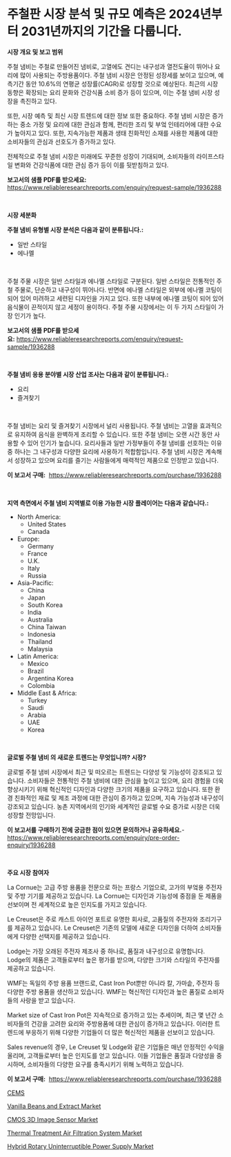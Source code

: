 <p><h1>주철판 시장 분석 및 규모 예측은 2024년부터 2031년까지의 기간을 다룹니다.</h1></p><p><strong>시장 개요 및 보고 범위</strong></p>
<p><p>주철 냄비는 주철로 만들어진 냄비로, 고열에도 견디는 내구성과 열전도율이 뛰어나 요리에 많이 사용되는 주방용품이다. 주철 냄비 시장은 안정된 성장세를 보이고 있으며, 예측기간 동안 10.6%의 연평균 성장률(CAGR)로 성장할 것으로 예상된다. 최근의 시장 동향은 확장되는 요리 문화와 건강식품 소비 증가 등이 있으며, 이는 주철 냄비 시장 성장을 촉진하고 있다.</p><p>또한, 시장 예측 및 최신 시장 트렌드에 대한 정보 또한 중요하다. 주철 냄비 시장은 증가하는 중소 가정 및 요리에 대한 관심과 함께, 편리한 조리 및 부엌 인테리어에 대한 수요가 높아지고 있다. 또한, 지속가능한 제품과 생태 친화적인 소재를 사용한 제품에 대한 소비자들의 관심과 선호도가 증가하고 있다.</p><p>전체적으로 주철 냄비 시장은 미래에도 꾸준한 성장이 기대되며, 소비자들의 라이프스타일 변화와 건강식품에 대한 관심 증가 등이 이를 뒷받침하고 있다.</p></p>
<p><strong>보고서의 샘플 PDF를 받으세요:</strong> <a href="https://www.reliableresearchreports.com/enquiry/request-sample/1936288">https://www.reliableresearchreports.com/enquiry/request-sample/1936288</a></p>
<p>&nbsp;</p>
<p><strong>시장 세분화</strong></p>
<p><strong>주철 냄비 유형별 시장 분석은 다음과 같이 분류됩니다.:</strong></p>
<p><ul><li>일반 스타일</li><li>에나멜</li></ul></p>
<p>&nbsp;</p>
<p><p>주철 주물 시장은 일반 스타일과 에나멜 스타일로 구분된다. 일반 스타일은 전통적인 주철 주물로, 단순하고 내구성이 뛰어나다. 반면에 에나멜 스타일은 외부에 에나멜 코팅이 되어 있어 미려하고 세련된 디자인을 가지고 있다. 또한 내부에 에나멜 코팅이 되어 있어 음식물이 끈적이지 않고 세정이 용이하다. 주철 주물 시장에서는 이 두 가지 스타일이 가장 인기가 높다.</p></p>
<p><strong>보고서의 샘플 PDF를 받으세요:</strong>&nbsp;<a href="https://www.reliableresearchreports.com/enquiry/request-sample/1936288">https://www.reliableresearchreports.com/enquiry/request-sample/1936288</a></p>
<p>&nbsp;</p>
<p><strong> 주철 냄비 응용 분야별 시장 산업 조사는 다음과 같이 분류됩니다.:</strong></p>
<p><ul><li>요리</li><li>즐겨찾기</li></ul></p>
<p>&nbsp;</p>
<p><p>주철 냄비는 요리 및 즐겨찾기 시장에서 널리 사용됩니다. 주철 냄비는 고열을 효과적으로 유지하여 음식을 완벽하게 조리할 수 있습니다. 또한 주철 냄비는 오랜 시간 동안 사용할 수 있어 인기가 높습니다. 요리사들과 일반 가정부들이 주철 냄비를 선호하는 이유 중 하나는 그 내구성과 다양한 요리에 사용하기 적합함입니다. 주철 냄비 시장은 계속해서 성장하고 있으며 요리를 즐기는 사람들에게 매력적인 제품으로 인정받고 있습니다.</p></p>
<p><strong>이 보고서 구매:</strong>&nbsp; <a href="https://www.reliableresearchreports.com/purchase/1936288">https://www.reliableresearchreports.com/purchase/1936288</a></p>
<p>&nbsp;</p>
<p><strong>지역 측면에서 주철 냄비 지역별로 이용 가능한 시장 플레이어는 다음과 같습니다.:</strong></p>
<p><ul>
    <li>
        North America:
        <ul>
            <li>United States</li>
            <li>Canada</li>
        </ul>
    </li>
    <li>
        Europe:
        <ul>
            <li>Germany</li>
            <li>France</li>
            <li>U.K.</li>
            <li>Italy</li>
            <li>Russia</li>
        </ul>
    </li>
    <li>
        Asia-Pacific:
        <ul>
            <li>China</li>
            <li>Japan</li>
            <li>South Korea</li>
            <li>India</li>
            <li>Australia</li>
            <li>China Taiwan</li>
            <li>Indonesia</li>
            <li>Thailand</li>
            <li>Malaysia</li>
        </ul>
    </li>
    <li>
        Latin America:
        <ul>
            <li>Mexico</li>
            <li>Brazil</li>
            <li>Argentina Korea</li>
            <li>Colombia</li>
        </ul>
    </li>
    <li>
        Middle East & Africa:
        <ul>
            <li>Turkey</li>
            <li>Saudi</li>
            <li>Arabia</li>
            <li>UAE</li>
            <li>Korea</li>
        </ul>
    </li>
    </ul></p>
<p>&nbsp;</p>
<p><strong>글로벌 주철 냄비 의 새로운 트렌드는 무엇입니까? 시장?</strong></p>
<p><p>글로벌 주철 냄비 시장에서 최근 및 떠오르는 트렌드는 다양성 및 기능성이 강조되고 있습니다. 소비자들은 전통적인 주철 냄비에 대한 관심을 높이고 있으며, 요리 경험을 더욱 향상시키기 위해 혁신적인 디자인과 다양한 크기의 제품을 요구하고 있습니다. 또한 환경 친화적인 재료 및 제조 과정에 대한 관심이 증가하고 있으며, 지속 가능성과 내구성이 강조되고 있습니다. 농촌 지역에서의 인기와 세계적인 글로벌 수요 증가로 시장은 더욱 성장할 전망입니다.</p></p>
<p><strong>이 보고서를 구매하기 전에 궁금한 점이 있으면 문의하거나 공유하세요.</strong>- <a href="https://www.reliableresearchreports.com/enquiry/pre-order-enquiry/1936288">https://www.reliableresearchreports.com/enquiry/pre-order-enquiry/1936288</a></p>
<p>&nbsp;</p>
<p><strong>주요 시장 참여자</strong></p>
<p><p>La Cornue는 고급 주방 용품을 전문으로 하는 프랑스 기업으로, 고가의 부엌용 주전자 및 주방 기기를 제공하고 있습니다. La Cornue는 디자인과 기능성에 중점을 둔 제품을 선보이며 전 세계적으로 높은 인지도를 가지고 있습니다.</p><p>Le Creuset은 주로 캐스트 아이언 포트로 유명한 회사로, 고품질의 주전자와 조리기구를 제공하고 있습니다. Le Creuset은 기존의 모델에 새로운 디자인을 더하여 소비자들에게 다양한 선택지를 제공하고 있습니다.</p><p>Lodge는 가장 오래된 주전자 제조사 중 하나로, 품질과 내구성으로 유명합니다. Lodge의 제품은 고객들로부터 높은 평가를 받으며, 다양한 크기와 스타일의 주전자를 제공하고 있습니다.</p><p>WMF는 독일의 주방 용품 브랜드로, Cast Iron Pot뿐만 아니라 칼, 가마솥, 주전자 등 다양한 주방 용품을 생산하고 있습니다. WMF는 혁신적인 디자인과 높은 품질로 소비자들의 사랑을 받고 있습니다.</p><p>Market size of Cast Iron Pot은 지속적으로 증가하고 있는 추세이며, 최근 몇 년간 소비자들의 건강을 고려한 요리와 주방용품에 대한 관심이 증가하고 있습니다. 이러한 트렌드에 부응하기 위해 다양한 기업들이 더 많은 혁신적인 제품을 선보이고 있습니다.</p><p>Sales revenue의 경우, Le Creuset 및 Lodge와 같은 기업들은 매년 안정적인 수익을 올리며, 고객들로부터 높은 인지도를 얻고 있습니다. 이들 기업들은 품질과 다양성을 중시하며, 소비자들의 다양한 요구를 충족시키기 위해 노력하고 있습니다.</p></p>
<p><strong>이 보고서 구매:</strong>&nbsp;&nbsp;<a href="https://www.reliableresearchreports.com/purchase/1936288">https://www.reliableresearchreports.com/purchase/1936288</a></p>
<p><p><a href="https://medium.com/@richardebert9078/cems-%EC%8B%9C%EC%9E%A5-%EB%B3%B4%EA%B3%A0%EC%84%9C%EB%8A%94%EC%9D%B4-%EC%8B%9C%EC%9E%A5%EC%9D%98-%EC%B5%9C%EC%8B%A0-%ED%8A%B8%EB%A0%8C%EB%93%9C%EC%99%80-%EC%84%B1%EC%9E%A5-%EA%B8%B0%ED%9A%8C%EB%A5%BC-%EB%B3%B4%EC%97%AC%EC%A4%8D%EB%8B%88%EB%8B%A4-881afa53d972">CEMS</a></p><p><a href="https://view.publitas.com/reportprime-1/vanilla-beans-and-extract-market-size-and-growth-market-segmentation-regional-and-country-breakdowns-and-market-trends-for-period-from-2024-2031/">Vanilla Beans and Extract Market</a></p><p><a href="https://view.publitas.com/reportprime-1/cmos-3d-image-sensor-market-insights-market-players-and-forecast-till-2031/">CMOS 3D Image Sensor Market</a></p><p><a href="https://rainy-horn-d69.notion.site/Thermal-Treatment-Air-Filtration-System-Market-Size-Growing-and-Forecasted-for-period-from-2024-20-4e0a2deef6284804b8617d55a709378d">Thermal Treatment Air Filtration System Market</a></p><p><a href="https://issuu.com/reportprime-2/docs/hybrid-rotary-uninterruptible-power-supply-market-">Hybrid Rotary Uninterruptible Power Supply Market</a></p></p>
